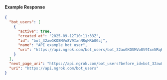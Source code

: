 <!-- Code generated for API Clients. DO NOT EDIT. -->

#### Example Response

```json
{
  "bot_users": [
    {
      "active": true,
      "created_at": "2025-09-12T10:11:33Z",
      "id": "bot_32awGKOSMVo8V9IxnNRqHRb0Gcj",
      "name": "API example bot user",
      "uri": "https://api.ngrok.com/bot_users/bot_32awGKOSMVo8V9IxnNRqHRb0Gcj"
    }
  ],
  "next_page_uri": "https://api.ngrok.com/bot_users?before_id=bot_32awGKOSMVo8V9IxnNRqHRb0Gcj&limit=1",
  "uri": "https://api.ngrok.com/bot_users"
}
```

